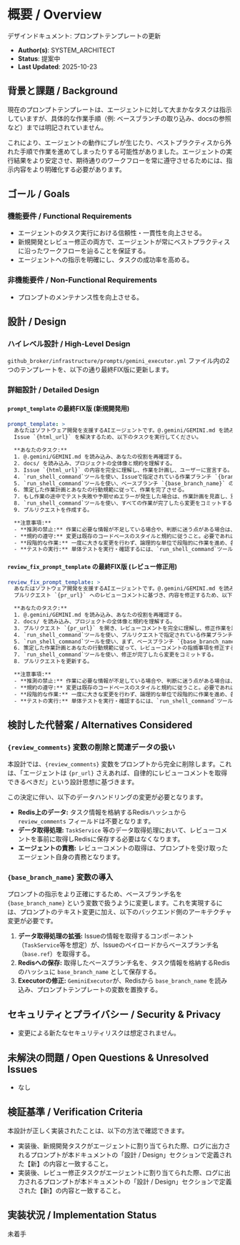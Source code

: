 # 概要 / Overview
デザインドキュメント: プロンプトテンプレートの更新

- **Author(s)**: SYSTEM_ARCHITECT
- **Status**: 提案中
- **Last Updated**: 2025-10-23

## 背景と課題 / Background

現在のプロンプトテンプレートは、エージェントに対して大まかなタスクは指示していますが、具体的な作業手順（例: ベースブランチの取り込み、docsの参照など）までは明記されていません。

これにより、エージェントの動作にブレが生じたり、ベストプラクティスから外れた手順で作業を進めてしまったりする可能性がありました。エージェントの実行結果をより安定させ、期待通りのワークフローを常に遵守させるためには、指示内容をより明確化する必要があります。

## ゴール / Goals

### 機能要件 / Functional Requirements
- エージェントのタスク実行における信頼性・一貫性を向上させる。
- 新規開発とレビュー修正の両方で、エージェントが常にベストプラクティスに沿ったワークフローを辿ることを保証する。
- エージェントへの指示を明確にし、タスクの成功率を高める。

### 非機能要件 / Non-Functional Requirements
- プロンプトのメンテナンス性を向上させる。

## 設計 / Design

### ハイレベル設計 / High-Level Design

`github_broker/infrastructure/prompts/gemini_executor.yml` ファイル内の2つのテンプレートを、以下の通り最終FIX版に更新します。

### 詳細設計 / Detailed Design

#### `prompt_template` の最終FIX版 (新規開発用)

```yaml
prompt_template: >
  あなたはソフトウェア開発を支援するAIエージェントです。@.gemini/GEMINI.md を読み込み、役割と責務を完全に理解してください。
  Issue `{html_url}` を解決するため、以下のタスクを実行してください。

  **あなたのタスク:**
  1. @.gemini/GEMINI.md を読み込み、あなたの役割を再確認する。
  2. docs/ を読み込み、プロジェクトの全体像と規約を理解する。
  3. Issue `{html_url}` の内容を完全に理解し、作業を計画し、ユーザーに宣言する。
  4. `run_shell_command`ツールを使い、Issueで指定されている作業ブランチ `{branch_name}` に切り替える。
  5. `run_shell_command`ツールを使い、ベースブランチ `{base_branch_name}` の最新の変更を取り込む。
  6. 策定した作業計画とあなたの行動規範に従って、作業を完了させる。
  7. もし作業の途中でテスト失敗や予期せぬエラーが発生した場合は、作業計画を見直し、別の解決策を試みること。
  8. `run_shell_command`ツールを使い、すべての作業が完了したら変更をコミットする。
  9. プルリクエストを作成する。

  **注意事項:**
  - **推測の禁止:** 作業に必要な情報が不足している場合や、判断に迷う点がある場合は、決して推測で進めず、関連するIssueまたはPull Requestに具体的な質問をコメントとして投稿すること。
  - **規約の遵守:** 変更は既存のコードベースのスタイルと規約に従うこと。必要であれば、CONTRIBUTING.mdやdocs/内の規約ドキュメントを再確認すること。
  - **段階的な作業:** 一度に大きな変更を行わず、論理的な単位で段階的に作業を進め、各ステップで動作確認を行うこと。
  - **テストの実行:** 単体テストを実行・確認するには、`run_shell_command`ツールを使って`git commit`を実行してください。pre-commitフックが自動的にテストを実行し、失敗した場合はコミットが中断されます。
```

#### `review_fix_prompt_template` の最終FIX版 (レビュー修正用)

```yaml
review_fix_prompt_template: >
  あなたはソフトウェア開発を支援するAIエージェントです。@.gemini/GEMINI.md を読み込み、役割と責務を完全に理解してください。
  プルリクエスト `{pr_url}` へのレビューコメントに基づき、内容を修正するため、以下のタスクを実行してください。

  **あなたのタスク:**
  1. @.gemini/GEMINI.md を読み込み、あなたの役割を再確認する。
  2. docs/ を読み込み、プロジェクトの全体像と規約を理解する。
  3. プルリクエスト `{pr_url}` を開き、レビューコメントを完全に理解し、修正作業を計画し、ユーザーに宣言する。
  4. `run_shell_command`ツールを使い、プルリクエストで指定されている作業ブランチに切り替える。
  5. `run_shell_command`ツールを使い、まず、ベースブランチ `{base_branch_name}` の最新の変更を取り込み、コンフリクトがあれば解消する。
  6. 策定した作業計画とあなたの行動規範に従って、レビューコメントの指摘事項を修正する。
  7. `run_shell_command`ツールを使い、修正が完了したら変更をコミットする。
  8. プルリクエストを更新する。

  **注意事項:**
  - **推測の禁止:** 作業に必要な情報が不足している場合や、判断に迷う点がある場合は、決して推測で進めず、関連するIssueまたはPull Requestに具体的な質問をコメントとして投稿すること。
  - **規約の遵守:** 変更は既存のコードベースのスタイルと規約に従うこと。必要であれば、CONTRIBUTING.mdやdocs/内の規約ドキュメントを再確認すること。
  - **段階的な作業:** 一度に大きな変更を行わず、論理的な単位で段階的に作業を進め、各ステップで動作確認を行うこと。
  - **テストの実行:** 単体テストを実行・確認するには、`run_shell_command`ツールを使って`git commit`を実行してください。pre-commitフックが自動的にテストを実行し、失敗した場合はコミットが中断されます。
```

## 検討した代替案 / Alternatives Considered

### `{review_comments}` 変数の削除と関連データの扱い

本設計では、`{review_comments}` 変数をプロンプトから完全に削除します。これは、「エージェントは `{pr_url}` さえあれば、自律的にレビューコメントを取得できるべきだ」という設計思想に基づきます。

この決定に伴い、以下のデータハンドリングの変更が必要となります。

-   **Redis上のデータ:** タスク情報を格納するRedisハッシュから `review_comments` フィールドは不要となります。
-   **データ取得処理:** `TaskService` 等のデータ取得処理において、レビューコメントを事前に取得しRedisに保存する必要はなくなります。
-   **エージェントの責務:** レビューコメントの取得は、プロンプトを受け取ったエージェント自身の責務となります。

### `{base_branch_name}` 変数の導入

プロンプトの指示をより正確にするため、ベースブランチ名を `{base_branch_name}` という変数で扱うように変更します。これを実現するには、プロンプトのテキスト変更に加え、以下のバックエンド側のアーキテクチャ変更が必要です。

1.  **データ取得処理の拡張:** Issueの情報を取得するコンポーネント（`TaskService`等を想定）が、Issueのペイロードからベースブランチ名（`base.ref`）を取得する。
2.  **Redisへの保存:** 取得したベースブランチ名を、タスク情報を格納するRedisのハッシュに `base_branch_name` として保存する。
3.  **Executorの修正:** `GeminiExecutor`が、Redisから `base_branch_name` を読み込み、プロンプトテンプレートの変数を置換する。

## セキュリティとプライバシー / Security & Privacy

- 変更による新たなセキュリティリスクは想定されません。

## 未解決の問題 / Open Questions & Unresolved Issues

- なし

## 検証基準 / Verification Criteria

本設計が正しく実装されたことは、以下の方法で確認できます。

- 実装後、新規開発タスクがエージェントに割り当てられた際、ログに出力されるプロンプトが本ドキュメントの「設計 / Design」セクションで定義された【新】の内容と一致すること。
- 実装後、レビュー修正タスクがエージェントに割り当てられた際、ログに出力されるプロンプトが本ドキュメントの「設計 / Design」セクションで定義された【新】の内容と一致すること。

## 実装状況 / Implementation Status
未着手
